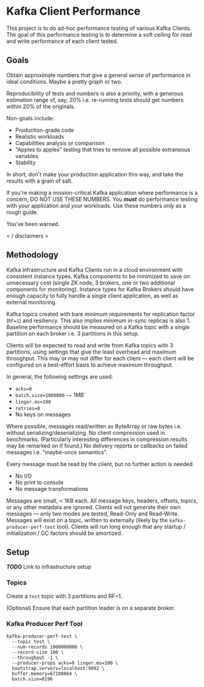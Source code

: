 # Kafka Client Performance

This project is to do ad-hoc performance testing of various Kafka Clients.
The goal of this performance testing is to determine a soft ceiling for read and write performance of each client tested.

## Goals

Obtain approximate numbers that give a general sense of performance in ideal conditions.
Maybe a pretty graph or two.

Reproducibility of tests and numbers is also a priority, with a generous estimation range of, say, 20% i.e. re-running tests should get numbers within 20% of the originals.

Non-goals include:
* Production-grade code
* Realistic workloads
* Capabilities analysis or comparison
* "Apples to apples" testing that tries to remove all possible extraneous variables
* Stability

In short, don't make your production application this way, and take the results with a grain of salt.

If you're making a mission-critical Kafka application where performance is a concern, DO NOT USE THESE NUMBERS.
You _**must**_ do performance testing with _your_ application and _your_ workloads.
Use these numbers _only_ as a rough guide.

You've been warned.

< / disclaimers >

## Methodology

Kafka infrastructure and Kafka Clients run in a cloud environment with consistent instance types.
Kafka components to be minimized to save on unnecessary cost (single ZK node, 3 brokers, one or two additional components for monitoring).
Instance types for Kafka Brokers should have enough capacity to fully handle a single client application, as well as external monitoring.

Kafka topics created with bare minimum requirements for replication factor (`RF=1`) and resiliency.
This also implies minimum in-sync replicas is also 1.
Baseline performance should be measured on a Kafka topic with a single partition on each broker i.e. 3 partitions in this setup.

Clients will be expected to read and write from Kafka topics with 3 partitions, using settings that give the least overhead and maximum throughput.
This may or may not differ for each client &mdash; each client will be configured on a best-effort basis to achieve maximum throughput.

In general, the following settings are used:
* `acks=0`
* `batch.size=1000000` -~ 1MB`
* `linger.ms=100`
* `retries=0`
* No keys on messages

Where possible, messages read/written as ByteArray or raw bytes i.e. without serializing/deserializing.
No client compression used in benchmarks. (Particularly interesting differences in compression results may be remarked on if found.)
No delivery reports or callbacks on failed messages i.e. "maybe-once semantics".

Every message must be read by the client, but no further action is needed.
* No I/O
* No print to console
* No message transformations

Messages are small, < 1KB each.
All message keys, headers, offsets, topics, or any other metadata are ignored.
Clients will not generate their own messages &mdash; only two modes are tested, Read-Only and Read-Write.
Messages will exist on a topic, written to externally (likely by the `kafka-producer-perf-test` tool).
Clients will run long enough that any startup / initialization / GC factors should be amortized.

## Setup

_**TODO**_ Link to infrastructure setup

### Topics

Create a `test` topic with 3 partitions and RF=1.

(Optional) Ensure that each partition leader is on a separate broker.

### Kafka Producer Perf Tool

```
kafka-producer-perf-test \
  --topic test \
  --num-records 1000000000 \
  --record-size 100 \
  --throughput -1 \
  --producer-props acks=0 linger.ms=100 \
  bootstrap.servers=localhost:9092 \
  buffer.memory=67108864 \
  batch.size=8196
```
